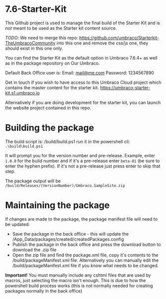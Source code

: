 # 7.6-Starter-Kit

This Github project is used to manage the final build of the Starter Kit and is _not_ meant to be used as the Starter kit content source.

_TODO_: We need to merge this repo: https://github.com/umbraco/Starterkit-TheUmbracoCommunity into this one and remove the css/js one, they should exist in this one only.

You can find the Starter Kit as the default option in Umbraco 7.6.4+ as well as in the package repository on Our Umbraco.

Default Back Office user is:
Email: 	mail@me.com
Password: 1234567890

Get in touch if you wish to have access to this Umbraco Cloud project which contains the master content for the starter kit.
https://umbraco-starter-kit.s1.umbraco.io

Alternatively if you are doing development for the starter kit, you can launch the website project contained in this repo.

# Building the package

The build script is: /build/build.ps1 run it in the powershell cli: `.\build\build.ps1`

It will prompt you for the version number and pre-release. Example, enter `1.0.0` for the build number and 
if it's a pre-release enter `beta-01` (be sure to enter the hyphen prefix). 
If it's not a pre-release just press enter to skip that step.

The package output will be `/build/Releases/(VersionNumber)/Umbraco.SampleSite.zip`

# Maintaining the package

If changes are made to the package, the package manifest file will need to be updated:

* Save the package in the back office - this will update the /App_Data/packages/created/createdPackages.config
* Publish the package in the back office and press the download button to download the .zip file
* Open the zip file and find the package.xml file, copy it's contents to the /build/packageManifest.xml file. Alternatively you can manually edit the /build/packageManifest.xml file if you know what needs to be changed.

**Important!** You must manually include any cshtml files that are used by macros, just selecting the macro isn't enough. This is due to how the 
powershell build process works (this is not normally needed for creating packages normally in the back office)